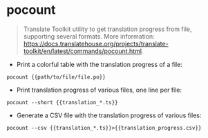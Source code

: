 # pocount

> Translate Toolkit utility to get translation progress from file, supporting several formats.
> More information: <https://docs.translatehouse.org/projects/translate-toolkit/en/latest/commands/pocount.html>.

- Print a colorful table with the translation progress of a file:

`pocount {{path/to/file/file.po}}`

- Print translation progress of various files, one line per file:

`pocount --short {{translation_*.ts}}`

- Generate a CSV file with the translation progress of various files:

`pocount --csv {{translation_*.ts}}>{{translation_progress.csv}}`

